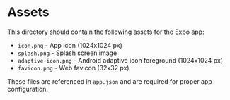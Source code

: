 # Assets

This directory should contain the following assets for the Expo app:

- `icon.png` - App icon (1024x1024 px)
- `splash.png` - Splash screen image
- `adaptive-icon.png` - Android adaptive icon foreground (1024x1024 px)
- `favicon.png` - Web favicon (32x32 px)

These files are referenced in `app.json` and are required for proper app configuration.
